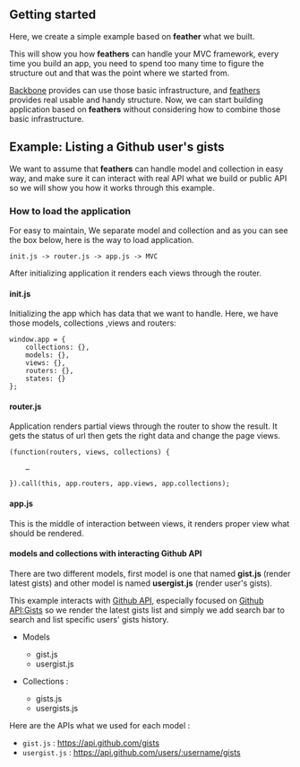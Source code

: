 ## Getting started


Here, we create a simple example based on **feather** what we built. 

This will show you how **feathers** can handle your MVC framework, every time you build an app, you need to spend too many time to figure the structure out and that was the point where we started from. 

[Backbone](http://backbonejs.org) provides can use those basic infrastructure, and [feathers](https://github.com/Wiredcraft/feathers/wiki/) provides real usable and handy structure. Now, we can start building application based on **feathers** without considering how to combine those basic infrastructure. 



## Example: Listing a Github user's gists

We want to assume that **feathers** can handle model and collection in easy way, and make sure it can interact with real API what we build or public API so we will show you how it works through this example. 


### How to load the application
	

For easy to maintain, We separate model and collection and as you can see the box below, here is the way to load application. 

	init.js -> router.js -> app.js -> MVC

After initializing application it renders each views through the router.
	


#### init.js

Initializing the app which has data that we want to handle. Here, we have those models, collections ,views and routers: 

	window.app = {
    	collections: {},
    	models: {},
    	views: {},
    	routers: {},
    	states: {}
    };


#### router.js 

Application renders partial views through the router to show the result. It gets the status of url then gets the right data and change the page views.

	(function(routers, views, collections) {
		
		…
	
	}).call(this, app.routers, app.views, app.collections);
	


#### app.js

This is the middle of interaction between views, it renders proper view what should be rendered. 


#### models and collections with interacting Github API

There are two different models, first model is one that named **gist.js** (render latest gists) and other model is named **usergist.js** (render user's gists).


This example interacts with [Github API](http://developer.github.com), especially focused on [Github API:Gists](http://developer.github.com/v3/gists/) so we render the latest gists list and simply we add search bar to search and list specific users' gists history. 

* Models 
	- gist.js
    - usergist.js
    
    
* Collections :
	- gists.js
	- usergists.js


Here are the APIs what we used for each model : 

* `gist.js` : https://api.github.com/gists
* `usergist.js` : https://api.github.com/users/:username/gists

